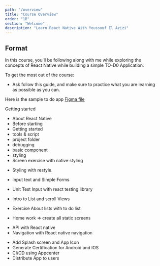 ```yaml
---
path: "/overview"
title: "Course Overview"
order: "1B"
section: "Welcome"
description: "Learn React Native With Youssouf El Azizi"
---
```


## Format

In this course, you'll be following along with me while exploring the concepts of React Native while building a simple TO-D0 Application.

To get the most out of the course:

- Ask
  follow this guide, and make sure to practice what you are learning as possible as you can.

Here is the sample to do app [Figma file ](https://www.figma.com/file/bu3I2wAKP3s59tMO3Z2JWk/TO-DO?node-id=0%3A174)

Getting started

- About React Native
- Before starting
- Getting started
- tools & script
- project folder
- debugging
- basic component
- styling
- Screen exercise with native styling

* Styling with restyle.
* Input text and Simple Forms
* Unit Test Input with react testing library

* Intro to List and scroll Views
* Exercise About lists with to do list

- Home work => create all static screens

* API with React native
* Navigation with React native navigation

- Add Splash screen and App Icon
- Generate Certification for Android and IOS
- CI/CD using Appcenter
- Distribute App to users
